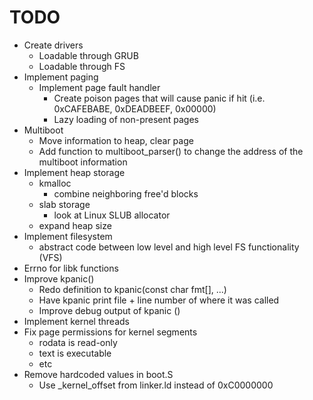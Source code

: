 # TODO
- Create drivers
	- Loadable through GRUB
	- Loadable through FS
- Implement paging
	- Implement page fault handler
		- Create poison pages that will cause panic if hit (i.e. 0xCAFEBABE, 0xDEADBEEF, 0x00000)
		- Lazy loading of non-present pages
- Multiboot
	- Move information to heap, clear page
	- Add function to multiboot_parser() to change the address of the multiboot information
- Implement heap storage
	- kmalloc
		- combine neighboring free'd blocks
	- slab storage
		- look at Linux SLUB allocator
	- expand heap size
- Implement filesystem
	- abstract code between low level and high level FS functionality (VFS)
- Errno for libk functions
- Improve kpanic()
	- Redo definition to kpanic(const char fmt[], ...)
	- Have kpanic print file + line number of where it was called
	- Improve debug output of kpanic ()
- Implement kernel threads
- Fix page permissions for kernel segments
	- rodata is read-only
	- text is executable
	- etc
- Remove hardcoded values in boot.S
	- Use _kernel_offset from linker.ld instead of 0xC0000000
